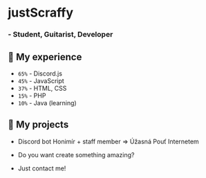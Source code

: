 # justScraffy

### - Student, Guitarist, Developer

## 🔧 My experience

- `65%` - Discord.js
- `45%` - JavaScript
- `37%` - HTML, CSS
- `15%` - PHP
- `10%` - Java (learning)

## 📆 My projects

- Discord bot Honimír + staff member => Úžasná Pouť Internetem



- Do you want create something amazing?
- Just contact me!
